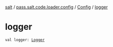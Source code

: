 [salt](../../index.md) / [pass.salt.code.loader.config](../index.md) / [Config](index.md) / [logger](./logger.md)

# logger

`val logger: `[`Logger`](https://docs.oracle.com/javase/6/docs/api/java/util/logging/Logger.html)